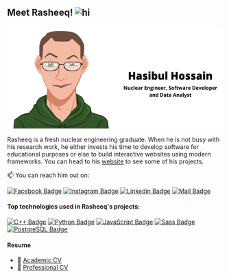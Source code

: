 ## Meet Rasheeq! <img src="https://user-images.githubusercontent.com/1303154/88677602-1635ba80-d120-11ea-84d8-d263ba5fc3c0.gif" width="28px" height="28px" alt="hi">

<img src="https://github.com/rasheeqqua/rasheeqqua/blob/main/githubprofile.png" width="720px" height="240px" alt="Rasheeq's Avatar">

Rasheeq is a fresh nuclear engineering graduate. When he is not busy with his research work, he either invests his time to develop software for educational purposes or else to build interactive websites using modern frameworks. You can head to his [website](https://rasheeq.netlify.app/) to see some of his projects.

:mailbox: You can reach him out on:

[![Facebook Badge](https://img.shields.io/badge/Facebook-1877F2?style=for-the-badge&logo=facebook&logoColor=white)](https://web.facebook.com/hasibulhossain.rasheeq) [![Instagram Badge](https://img.shields.io/badge/Instagram-E4405F?style=for-the-badge&logo=instagram&logoColor=white)](https://www.instagram.com/rasheeqqua) [![Linkedin Badge](https://img.shields.io/badge/LinkedIn-0077B5?style=for-the-badge&logo=linkedin&logoColor=white)](https://www.linkedin.com/in/rasheeq) [![Mail Badge](https://img.shields.io/badge/Gmail-D14836?style=for-the-badge&logo=gmail&logoColor=white)](mailto:rasheeq1018182@gmail.com)


#### Top technologies used in Rasheeq's projects:

[![C++ Badge](https://img.shields.io/badge/C%2B%2B-00599C?style=for-the-badge&logo=c%2B%2B&logoColor=white)](#) [![Python Badge](https://img.shields.io/badge/Python-3776AB?style=for-the-badge&logo=python&logoColor=white)](#) [![JavaScript Badge](https://img.shields.io/badge/JavaScript-F7DF1E?style=for-the-badge&logo=javascript&logoColor=black)](#) [![Sass Badge](https://img.shields.io/badge/Sass-CC6699?style=for-the-badge&logo=sass&logoColor=white)](#) [![PostgreSQL Badge](https://img.shields.io/badge/PostgreSQL-316192?style=for-the-badge&logo=postgresql&logoColor=white)](#)

#### Resume
- :paperclip: [Academic CV](https://drive.google.com/file/d/1omQ1qIE6oScb0bvNJIZdIgRJ2j-_--HN/view?usp=sharing)
- :paperclip: [Professional CV](https://drive.google.com/file/d/1v6MPvO5dPUZkfbExPxoNGjrBUqp-BlCb/view?usp=sharing)
